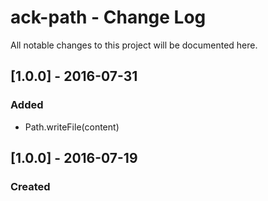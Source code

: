 # ack-path - Change Log
All notable changes to this project will be documented here.


## [1.0.0] - 2016-07-31
### Added
- Path.writeFile(content)

## [1.0.0] - 2016-07-19
### Created
